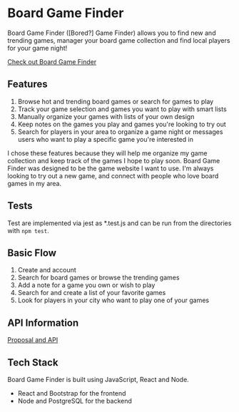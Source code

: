 # Board Game Finder

Board Game Finder ([Bored?] Game Finder) allows you to find new and trending games, manager your board game collection and find local players for your game night!

[Check out Board Game Finder](https://board-game-finder-0f8d2ba65338.herokuapp.com/)

## Features

1. Browse hot and trending board games or search for games to play
2. Track your game selection and games you want to play with smart lists
3. Manually organize your games with lists of your own design
4. Keep notes on the games you play and games you're looking to try out
5. Search for players in your area to organize a game night or messages users who want to play a specific game you're interested in

I chose these features because they will help me organize my game collection and keep track of the games I hope to play soon. Board Game Finder was designed to be the game website I want to use. I'm always looking to try out a new game, and connect with people who love board games in my area.

## Tests

Test are implemented via jest as *.test.js and can be run from the directories with `npm test`.

## Basic Flow

1. Create and account
2. Search for board games or browse the trending games
3. Add a note for a game you own or wish to play
4. Search for and create a list of your favorite games
5. Look for players in your city who want to play one of your games

## API Information

[Proposal and API](proposal/proposal.md)

## Tech Stack

Board Game Finder is built using JavaScript, React and Node.

* React and Bootstrap for the frontend
* Node and PostgreSQL for the backend
